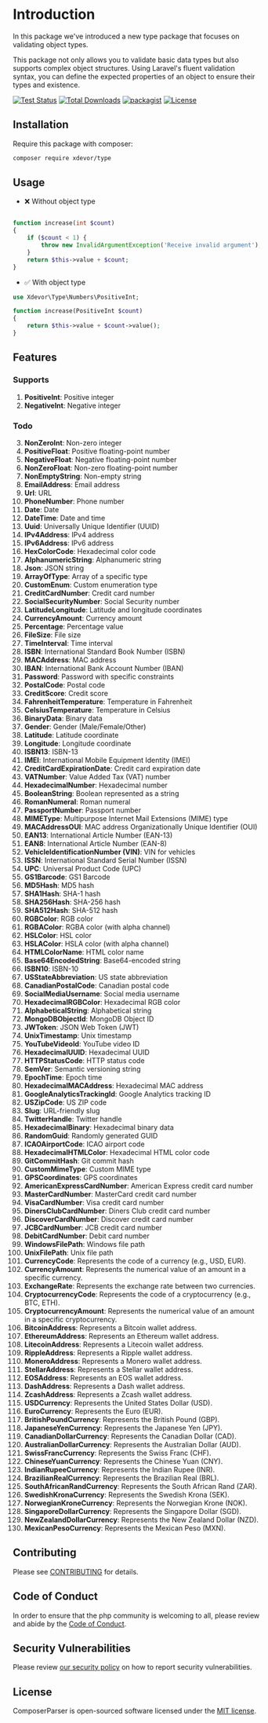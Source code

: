 # Introduction

In this package we've introduced a new type package that focuses on validating object types.

This package not only allows you to validate basic data types but also supports complex object structures. Using Laravel's fluent validation syntax, you can define the expected properties of an object to ensure their types and existence.

<p align="left">
    <a href="https://github.com/xdevor/type/actions"><img src="https://github.com/xdevor/type/actions/workflows/tests.yml/badge.svg" alt="Test Status"></a>
    <a href="https://packagist.org/packages/xdevor/type"><img src="https://poser.pugx.org/xdevor/type/d/total.svg" alt="Total Downloads"></a>
    <a href="https://packagist.org/packages/xdevor/type"><img src="https://img.shields.io/packagist/v/xdevor/type.svg?v=1.5.0" alt="packagist"></a>
    <a href="https://packagist.org/packages/xdevor/type"><img src="https://poser.pugx.org/xdevor/type/license.svg" alt="License"></a>
</p>

## Installation
Require this package with composer:
```bash
composer require xdevor/type
```

## Usage

- ❌ Without object type
```php

function increase(int $count)
{
    if ($count < 1) {
        throw new InvalidArgumentException('Receive invalid argument');
    }
    return $this->value + $count;
}

```

- ✅ With object type
```php
use Xdevor\Type\Numbers\PositiveInt;

function increase(PositiveInt $count)
{
    return $this->value + $count->value();
}
```

## Features

### Supports
1. **PositiveInt**: Positive integer
2. **NegativeInt**: Negative integer

### Todo
3. **NonZeroInt**: Non-zero integer
4. **PositiveFloat**: Positive floating-point number
5. **NegativeFloat**: Negative floating-point number
6. **NonZeroFloat**: Non-zero floating-point number
7. **NonEmptyString**: Non-empty string
8. **EmailAddress**: Email address
9. **Url**: URL
10. **PhoneNumber**: Phone number
11. **Date**: Date
12. **DateTime**: Date and time
13. **Uuid**: Universally Unique Identifier (UUID)
14. **IPv4Address**: IPv4 address
15. **IPv6Address**: IPv6 address
16. **HexColorCode**: Hexadecimal color code
17. **AlphanumericString**: Alphanumeric string
18. **Json**: JSON string
19. **ArrayOfType**: Array of a specific type
20. **CustomEnum**: Custom enumeration type
21. **CreditCardNumber**: Credit card number
22. **SocialSecurityNumber**: Social Security number
23. **LatitudeLongitude**: Latitude and longitude coordinates
24. **CurrencyAmount**: Currency amount
25. **Percentage**: Percentage value
26. **FileSize**: File size
27. **TimeInterval**: Time interval
28. **ISBN**: International Standard Book Number (ISBN)
29. **MACAddress**: MAC address
30. **IBAN**: International Bank Account Number (IBAN)
31. **Password**: Password with specific constraints
32. **PostalCode**: Postal code
33. **CreditScore**: Credit score
34. **FahrenheitTemperature**: Temperature in Fahrenheit
35. **CelsiusTemperature**: Temperature in Celsius
36. **BinaryData**: Binary data
37. **Gender**: Gender (Male/Female/Other)
38. **Latitude**: Latitude coordinate
39. **Longitude**: Longitude coordinate
40. **ISBN13**: ISBN-13
41. **IMEI**: International Mobile Equipment Identity (IMEI)
42. **CreditCardExpirationDate**: Credit card expiration date
43. **VATNumber**: Value Added Tax (VAT) number
44. **HexadecimalNumber**: Hexadecimal number
45. **BooleanString**: Boolean represented as a string
46. **RomanNumeral**: Roman numeral
47. **PassportNumber**: Passport number
48. **MIMEType**: Multipurpose Internet Mail Extensions (MIME) type
49. **MACAddressOUI**: MAC address Organizationally Unique Identifier (OUI)
50. **EAN13**: International Article Number (EAN-13)
51. **EAN8**: International Article Number (EAN-8)
52. **VehicleIdentificationNumber (VIN)**: VIN for vehicles
53. **ISSN**: International Standard Serial Number (ISSN)
54. **UPC**: Universal Product Code (UPC)
55. **GS1Barcode**: GS1 Barcode
56. **MD5Hash**: MD5 hash
57. **SHA1Hash**: SHA-1 hash
58. **SHA256Hash**: SHA-256 hash
59. **SHA512Hash**: SHA-512 hash
60. **RGBColor**: RGB color
61. **RGBAColor**: RGBA color (with alpha channel)
62. **HSLColor**: HSL color
63. **HSLAColor**: HSLA color (with alpha channel)
64. **HTMLColorName**: HTML color name
65. **Base64EncodedString**: Base64-encoded string
66. **ISBN10**: ISBN-10
67. **USStateAbbreviation**: US state abbreviation
68. **CanadianPostalCode**: Canadian postal code
69. **SocialMediaUsername**: Social media username
70. **HexadecimalRGBColor**: Hexadecimal RGB color
71. **AlphabeticalString**: Alphabetical string
72. **MongoDBObjectId**: MongoDB Object ID
73. **JWToken**: JSON Web Token (JWT)
74. **UnixTimestamp**: Unix timestamp
75. **YouTubeVideoId**: YouTube video ID
76. **HexadecimalUUID**: Hexadecimal UUID
77. **HTTPStatusCode**: HTTP status code
78. **SemVer**: Semantic versioning string
79. **EpochTime**: Epoch time
80. **HexadecimalMACAddress**: Hexadecimal MAC address
81. **GoogleAnalyticsTrackingId**: Google Analytics tracking ID
82. **USZipCode**: US ZIP code
83. **Slug**: URL-friendly slug
84. **TwitterHandle**: Twitter handle
85. **HexadecimalBinary**: Hexadecimal binary data
86. **RandomGuid**: Randomly generated GUID
87. **ICAOAirportCode**: ICAO airport code
88. **HexadecimalHTMLColor**: Hexadecimal HTML color code
89. **GitCommitHash**: Git commit hash
90. **CustomMimeType**: Custom MIME type
91. **GPSCoordinates**: GPS coordinates
92. **AmericanExpressCardNumber**: American Express credit card number
93. **MasterCardNumber**: MasterCard credit card number
94. **VisaCardNumber**: Visa credit card number
95. **DinersClubCardNumber**: Diners Club credit card number
96. **DiscoverCardNumber**: Discover credit card number
97. **JCBCardNumber**: JCB credit card number
98. **DebitCardNumber**: Debit card number
99. **WindowsFilePath**: Windows file path
100. **UnixFilePath**: Unix file path
1. **CurrencyCode**: Represents the code of a currency (e.g., USD, EUR).
2. **CurrencyAmount**: Represents the numerical value of an amount in a specific currency.
3. **ExchangeRate**: Represents the exchange rate between two currencies.
4. **CryptocurrencyCode**: Represents the code of a cryptocurrency (e.g., BTC, ETH).
5. **CryptocurrencyAmount**: Represents the numerical value of an amount in a specific cryptocurrency.
6. **BitcoinAddress**: Represents a Bitcoin wallet address.
7. **EthereumAddress**: Represents an Ethereum wallet address.
8. **LitecoinAddress**: Represents a Litecoin wallet address.
9. **RippleAddress**: Represents a Ripple wallet address.
10. **MoneroAddress**: Represents a Monero wallet address.
11. **StellarAddress**: Represents a Stellar wallet address.
12. **EOSAddress**: Represents an EOS wallet address.
13. **DashAddress**: Represents a Dash wallet address.
14. **ZcashAddress**: Represents a Zcash wallet address.
15. **USDCurrency**: Represents the United States Dollar (USD).
16. **EuroCurrency**: Represents the Euro (EUR).
17. **BritishPoundCurrency**: Represents the British Pound (GBP).
18. **JapaneseYenCurrency**: Represents the Japanese Yen (JPY).
19. **CanadianDollarCurrency**: Represents the Canadian Dollar (CAD).
20. **AustralianDollarCurrency**: Represents the Australian Dollar (AUD).
21. **SwissFrancCurrency**: Represents the Swiss Franc (CHF).
22. **ChineseYuanCurrency**: Represents the Chinese Yuan (CNY).
23. **IndianRupeeCurrency**: Represents the Indian Rupee (INR).
24. **BrazilianRealCurrency**: Represents the Brazilian Real (BRL).
25. **SouthAfricanRandCurrency**: Represents the South African Rand (ZAR).
26. **SwedishKronaCurrency**: Represents the Swedish Krona (SEK).
27. **NorwegianKroneCurrency**: Represents the Norwegian Krone (NOK).
28. **SingaporeDollarCurrency**: Represents the Singapore Dollar (SGD).
29. **NewZealandDollarCurrency**: Represents the New Zealand Dollar (NZD).
30. **MexicanPesoCurrency**: Represents the Mexican Peso (MXN).

## Contributing

Please see [CONTRIBUTING](CONTRIBUTING.md) for details.

## Code of Conduct

In order to ensure that the php community is welcoming to all, please review and abide by the [Code of Conduct](CODE_OF_CONDUCT.md).

## Security Vulnerabilities

Please review [our security policy](SECURITY.md) on how to report security vulnerabilities.

## License

ComposerParser is open-sourced software licensed under the [MIT license](LICENSE.md).
